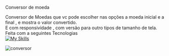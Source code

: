Conversor de moeda


Conversor de Moedas que vc pode escolher nas opções a moeda inicial e a final , e mostra o valor convertido. 
<Br>
E com responsividade , com versão para outro tipos de tamanho de tela.
<Br>
Feita com a seguintes Tecnologias 
<Br>
[![My Skills](https://skillicons.dev/icons?i=js,html,css)](https://skillicons.dev)

![conversor](https://github.com/user-attachments/assets/c467b072-a201-49cd-a52c-5b53ca30f004)

